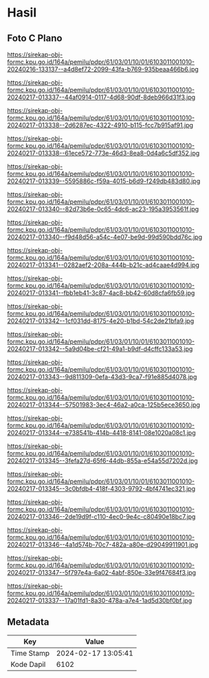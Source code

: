 # Hasil

## Foto C Plano

https://sirekap-obj-formc.kpu.go.id/164a/pemilu/pdpr/61/03/01/10/01/6103011001010-20240216-133137--a4d8ef72-2099-43fa-b769-935beaa466b6.jpg

https://sirekap-obj-formc.kpu.go.id/164a/pemilu/pdpr/61/03/01/10/01/6103011001010-20240217-013337--44af0914-0117-4d68-90df-8deb966d31f3.jpg

https://sirekap-obj-formc.kpu.go.id/164a/pemilu/pdpr/61/03/01/10/01/6103011001010-20240217-013338--2d6287ec-4322-4910-b115-fcc7b915af91.jpg

https://sirekap-obj-formc.kpu.go.id/164a/pemilu/pdpr/61/03/01/10/01/6103011001010-20240217-013338--61ece572-773e-46d3-8ea8-0d4a6c5df352.jpg

https://sirekap-obj-formc.kpu.go.id/164a/pemilu/pdpr/61/03/01/10/01/6103011001010-20240217-013339--5595886c-f59a-4015-b6d9-f249db483d80.jpg

https://sirekap-obj-formc.kpu.go.id/164a/pemilu/pdpr/61/03/01/10/01/6103011001010-20240217-013340--82d73b6e-0c65-4dc6-ac23-195a3953561f.jpg

https://sirekap-obj-formc.kpu.go.id/164a/pemilu/pdpr/61/03/01/10/01/6103011001010-20240217-013340--f9d48d56-a54c-4e07-be9d-99d590bdd76c.jpg

https://sirekap-obj-formc.kpu.go.id/164a/pemilu/pdpr/61/03/01/10/01/6103011001010-20240217-013341--0282aef2-208a-444b-b21c-ad4caae4d994.jpg

https://sirekap-obj-formc.kpu.go.id/164a/pemilu/pdpr/61/03/01/10/01/6103011001010-20240217-013341--fbb1eb41-3c87-4ac8-bb42-60d8cfa6fb59.jpg

https://sirekap-obj-formc.kpu.go.id/164a/pemilu/pdpr/61/03/01/10/01/6103011001010-20240217-013342--1cf031dd-8175-4e20-b1bd-54c2de21bfa9.jpg

https://sirekap-obj-formc.kpu.go.id/164a/pemilu/pdpr/61/03/01/10/01/6103011001010-20240217-013342--5a9d04be-cf21-49a1-b9df-d4cffc133a53.jpg

https://sirekap-obj-formc.kpu.go.id/164a/pemilu/pdpr/61/03/01/10/01/6103011001010-20240217-013343--9d811309-0efa-43d3-9ca7-f91e885d4078.jpg

https://sirekap-obj-formc.kpu.go.id/164a/pemilu/pdpr/61/03/01/10/01/6103011001010-20240217-013344--57501983-3ec4-46a2-a0ca-125b5ece3650.jpg

https://sirekap-obj-formc.kpu.go.id/164a/pemilu/pdpr/61/03/01/10/01/6103011001010-20240217-013344--e738541b-414b-4418-8141-08e1020a08c1.jpg

https://sirekap-obj-formc.kpu.go.id/164a/pemilu/pdpr/61/03/01/10/01/6103011001010-20240217-013345--3fefa27d-65f6-44db-855a-e54a55d7202d.jpg

https://sirekap-obj-formc.kpu.go.id/164a/pemilu/pdpr/61/03/01/10/01/6103011001010-20240217-013345--3c0bfdb4-418f-4303-9792-4bf4741ec321.jpg

https://sirekap-obj-formc.kpu.go.id/164a/pemilu/pdpr/61/03/01/10/01/6103011001010-20240217-013346--2de19d9f-c110-4ec0-9e4c-c80490e18bc7.jpg

https://sirekap-obj-formc.kpu.go.id/164a/pemilu/pdpr/61/03/01/10/01/6103011001010-20240217-013346--4a1d574b-70c7-482a-a80e-d29049911901.jpg

https://sirekap-obj-formc.kpu.go.id/164a/pemilu/pdpr/61/03/01/10/01/6103011001010-20240217-013347--5f797e4a-6a02-4abf-850e-33e9f47684f3.jpg

https://sirekap-obj-formc.kpu.go.id/164a/pemilu/pdpr/61/03/01/10/01/6103011001010-20240217-013337--17a01fd1-8a30-478a-a7e4-1ad5d30bf0bf.jpg


## Metadata

| Key        | Value               |
| ---------- | ------------------- |
| Time Stamp | 2024-02-17 13:05:41 |
| Kode Dapil | 6102                |



